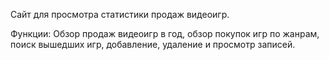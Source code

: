 Сайт для просмотра статистики продаж видеоигр.

Функции:
Обзор продаж видеоигр в год,
обзор покупок игр по жанрам,
поиск вышедших игр,
добавление, удаление и просмотр записей.
